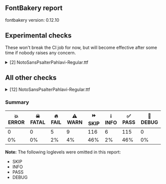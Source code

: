 ## FontBakery report

fontbakery version: 0.12.10



## Experimental checks

These won't break the CI job for now, but will become effective after some time if nobody raises any concern.


<details><summary>[2] NotoSansPsalterPahlavi-Regular.ttf</summary>
<div>
<details>
    <summary>🔥 <b>FAIL</b> Check tabular widths don't have kerning. <a href="https://fontbakery.readthedocs.io/en/stable/fontbakery/checks/universal.html#"></a></summary>
    <div>







* 🔥 **FAIL** <p>Kerning between uni00A0 and zero is 1, should be 0</p>
 [code: has-tabular-kerning]



* 🔥 **FAIL** <p>Kerning between zero and uni00A0 is 1, should be 0</p>
 [code: has-tabular-kerning]



* 🔥 **FAIL** <p>Kerning between uni00A0 and one is 1, should be 0</p>
 [code: has-tabular-kerning]



* 🔥 **FAIL** <p>Kerning between one and uni00A0 is 1, should be 0</p>
 [code: has-tabular-kerning]



* 🔥 **FAIL** <p>Kerning between uni00A0 and two is 1, should be 0</p>
 [code: has-tabular-kerning]



* 🔥 **FAIL** <p>Kerning between two and uni00A0 is 1, should be 0</p>
 [code: has-tabular-kerning]



* 🔥 **FAIL** <p>Kerning between uni00A0 and three is 1, should be 0</p>
 [code: has-tabular-kerning]



* 🔥 **FAIL** <p>Kerning between three and uni00A0 is 1, should be 0</p>
 [code: has-tabular-kerning]



* 🔥 **FAIL** <p>Kerning between uni00A0 and four is 1, should be 0</p>
 [code: has-tabular-kerning]



* 🔥 **FAIL** <p>Kerning between four and uni00A0 is 1, should be 0</p>
 [code: has-tabular-kerning]



* 🔥 **FAIL** <p>Kerning between uni00A0 and five is 1, should be 0</p>
 [code: has-tabular-kerning]



* 🔥 **FAIL** <p>Kerning between five and uni00A0 is 1, should be 0</p>
 [code: has-tabular-kerning]



* 🔥 **FAIL** <p>Kerning between uni00A0 and six is 1, should be 0</p>
 [code: has-tabular-kerning]



* 🔥 **FAIL** <p>Kerning between six and uni00A0 is 1, should be 0</p>
 [code: has-tabular-kerning]



* 🔥 **FAIL** <p>Kerning between uni00A0 and seven is 1, should be 0</p>
 [code: has-tabular-kerning]



* 🔥 **FAIL** <p>Kerning between seven and uni00A0 is 1, should be 0</p>
 [code: has-tabular-kerning]



* 🔥 **FAIL** <p>Kerning between uni00A0 and eight is 1, should be 0</p>
 [code: has-tabular-kerning]



* 🔥 **FAIL** <p>Kerning between eight and uni00A0 is 1, should be 0</p>
 [code: has-tabular-kerning]



* 🔥 **FAIL** <p>Kerning between uni00A0 and nine is 1, should be 0</p>
 [code: has-tabular-kerning]



* 🔥 **FAIL** <p>Kerning between nine and uni00A0 is 1, should be 0</p>
 [code: has-tabular-kerning]



</div>
</details>

<details>
    <summary>🔥 <b>FAIL</b> Checking that the typoAscender exceeds the yMax of the /Agrave. <a href="https://fontbakery.readthedocs.io/en/stable/fontbakery/checks/universal.metrics.html#"></a></summary>
    <div>







* 🔥 **FAIL** <p>OS/2.sTypoAscender value should be greater than 944, but got 737 instead</p>
 [code: typoAscender]



</div>
</details>
</div>
</details>




## All other checks



<details><summary>[12] NotoSansPsalterPahlavi-Regular.ttf</summary>
<div>
<details>
    <summary>🔥 <b>FAIL</b> Check for presence of an ARTICLE.en_us.html file <a href="https://fontbakery.readthedocs.io/en/stable/fontbakery/checks/googlefonts.description.html#"></a></summary>
    <div>







* 🔥 **FAIL** <p>This is a Noto font but it lacks an ARTICLE.en_us.html file.</p>
 [code: missing-article]



* 🔥 **FAIL** <p>This is a Noto font but it lacks a DESCRIPTION.en_us.html file.</p>
 [code: missing-description]



</div>
</details>

<details>
    <summary>🔥 <b>FAIL</b> Check that texts shape as per expectation <a href="https://fontbakery.readthedocs.io/en/stable/fontbakery/checks/shaping.html#"></a></summary>
    <div>







* 🔥 **FAIL** <p>qa/shaping_tests/psalter-pahlavi.json: Expected and actual shaping not matching</p>
<ul>
<li>
<p>Shaping did not match: 𐮮𐮬𐮫 𐮯𐮬𐮫 (#1, see examples in Unicode standard)</p>
<pre><code>Expected: None
Got     : threepp=6+910|fourpp.alt=5+1159|hundredpp=4+1248|space=3+260|threepp=2+910|fourpp.alt.fina=1+1159|twentypp.init=0+567
</code></pre>
<p>Got: <svg style="height:100px;margin:10px;" xmlns="http://www.w3.org/2000/svg" viewBox="0 -554 6213 1291" transform="matrix(1 0 0 -1 0 0)"> <defs> <path id="g66" d="M90.0,-220.0Q74.0,-220.0 61.5,-214.5Q49.0,-209.0 49.0,-199.0Q49.0,-198.0 49.0,-196.0Q49.0,-194.0 50.0,-192.0L158.0,417.0Q160.0,429.0 175.0,434.0Q190.0,439.0 207.0,439.0Q222.0,439.0 234.0,434.5Q246.0,430.0 246.0,419.0Q246.0,416.0 244.0,406.0L187.0,84.0L339.0,84.0Q373.0,84.0 392.5,99.5Q412.0,115.0 419.0,157.0L465.0,416.0Q467.0,429.0 481.5,434.0Q496.0,439.0 511.0,439.0Q528.0,439.0 541.0,433.5Q554.0,428.0 554.0,418.0Q554.0,416.0 553.0,411.0L508.0,160.0Q500.0,116.0 482.0,84.0L647.0,84.0Q681.0,84.0 700.5,99.5Q720.0,115.0 727.0,157.0L773.0,416.0Q775.0,429.0 789.0,434.0Q803.0,439.0 818.0,439.0Q835.0,439.0 848.0,433.5Q861.0,428.0 861.0,418.0Q861.0,413.0 860.0,411.0L815.0,160.0Q802.0,85.0 759.0,42.5Q716.0,0.0 635.0,0.0L172.0,0.0L137.0,-197.0Q135.0,-208.0 121.0,-214.0Q107.0,-220.0 90.0,-220.0Z"/> <path id="g80" d="M47.0,0.0Q37.0,0.0 30.5,10.0Q24.0,20.0 24.0,36.0Q24.0,55.0 32.0,69.5Q40.0,84.0 57.0,84.0L63.0,84.0Q96.0,84.0 116.0,99.5Q136.0,115.0 143.0,157.0L188.0,416.0Q190.0,429.0 204.5,434.0Q219.0,439.0 234.0,439.0Q251.0,439.0 263.5,433.5Q276.0,428.0 276.0,418.0Q276.0,417.0 276.0,415.0Q276.0,413.0 275.0,411.0L231.0,160.0Q227.0,138.0 220.5,119.0Q214.0,100.0 206.0,84.0L343.0,84.0Q375.0,84.0 393.5,100.5Q412.0,117.0 419.0,157.0L465.0,416.0Q467.0,429.0 481.5,434.0Q496.0,439.0 511.0,439.0Q528.0,439.0 540.5,433.5Q553.0,428.0 553.0,418.0Q553.0,417.0 553.0,415.0Q553.0,413.0 552.0,411.0L508.0,160.0Q500.0,116.0 482.0,84.0L621.0,84.0Q653.0,84.0 672.0,100.5Q691.0,117.0 698.0,157.0L744.0,416.0Q746.0,429.0 760.0,434.0Q774.0,439.0 789.0,439.0Q806.0,439.0 819.0,433.5Q832.0,428.0 832.0,418.0Q832.0,416.0 831.0,411.0L786.0,160.0Q782.0,138.0 775.5,119.0Q769.0,100.0 761.0,84.0L896.0,84.0Q930.0,84.0 949.5,99.5Q969.0,115.0 976.0,157.0L1022.0,416.0Q1024.0,429.0 1038.0,434.0Q1052.0,439.0 1067.0,439.0Q1084.0,439.0 1097.0,433.5Q1110.0,428.0 1110.0,418.0Q1110.0,415.0 1109.0,411.0L1064.0,160.0Q1051.0,85.0 1008.0,42.5Q965.0,0.0 884.0,0.0L47.0,0.0Z"/> <path id="g70" d="M493.0,0.0Q482.0,0.0 476.0,13.0Q470.0,26.0 470.0,42.0Q470.0,58.0 475.5,71.0Q481.0,84.0 493.0,84.0L713.0,84.0Q749.0,84.0 762.0,95.0Q775.0,106.0 775.0,124.0Q775.0,138.0 769.5,156.0Q764.0,174.0 757.0,193.0L677.0,407.0Q675.0,413.0 675.0,416.0Q675.0,426.0 684.0,432.5Q693.0,439.0 715.0,439.0Q733.0,439.0 745.5,432.5Q758.0,426.0 762.0,416.0L844.0,196.0Q855.0,167.0 861.5,142.0Q868.0,117.0 868.0,95.0Q868.0,49.0 832.0,24.5Q796.0,0.0 707.0,0.0L493.0,0.0ZM48.0,-148.0Q37.0,-148.0 30.5,-134.5Q24.0,-121.0 24.0,-105.0Q24.0,-90.0 30.0,-77.0Q36.0,-64.0 48.0,-64.0L270.0,-64.0Q309.0,-64.0 324.0,-54.0Q339.0,-44.0 339.0,-27.0Q339.0,-16.0 334.5,-1.5Q330.0,13.0 323.0,29.0L293.0,105.0Q284.0,127.0 279.0,143.5Q274.0,160.0 274.0,175.0Q274.0,196.0 287.5,215.5Q301.0,235.0 335.0,259.0L536.0,401.0Q540.0,404.0 546.0,404.0Q560.0,404.0 574.0,390.0Q588.0,376.0 588.0,359.0Q588.0,341.0 571.0,330.0L392.0,203.0Q361.0,180.0 361.0,162.0Q361.0,155.0 364.0,145.5Q367.0,136.0 371.0,125.0L417.0,1.0Q423.0,-16.0 426.5,-32.0Q430.0,-48.0 430.0,-62.0Q430.0,-102.0 397.5,-125.0Q365.0,-148.0 294.0,-148.0L48.0,-148.0ZM751.0,-195.0Q671.0,-195.0 620.5,-188.0Q570.0,-181.0 543.5,-173.0Q517.0,-165.0 508.0,-161.0Q498.0,-156.0 491.0,-146.0Q484.0,-136.0 484.0,-120.0Q484.0,-105.0 490.0,-92.0Q496.0,-79.0 508.0,-79.0Q513.0,-79.0 523.5,-80.5Q534.0,-82.0 546.0,-86.0Q569.0,-93.0 616.0,-102.0Q663.0,-111.0 749.0,-111.0Q869.0,-111.0 941.0,-87.0Q1013.0,-63.0 1047.0,-16.0Q1081.0,31.0 1086.0,99.0Q974.0,99.0 928.0,138.5Q882.0,178.0 882.0,241.0Q882.0,298.0 918.0,337.5Q954.0,377.0 1020.0,377.0Q1087.0,377.0 1130.5,322.0Q1174.0,267.0 1174.0,162.0L1174.0,131.0Q1174.0,40.0 1129.5,-34.0Q1085.0,-108.0 992.0,-151.5Q899.0,-195.0 751.0,-195.0ZM1086.0,176.0Q1086.0,224.0 1068.5,258.5Q1051.0,293.0 1011.0,293.0Q995.0,293.0 980.5,281.0Q966.0,269.0 966.0,244.0Q966.0,227.0 975.5,211.0Q985.0,195.0 1011.0,185.5Q1037.0,176.0 1086.0,176.0Z"/> <path id="g3" d=""/> <path id="g81" d="M47.0,0.0Q37.0,0.0 30.5,10.0Q24.0,20.0 24.0,36.0Q24.0,55.0 32.0,69.5Q40.0,84.0 57.0,84.0L63.0,84.0Q96.0,84.0 116.0,99.5Q136.0,115.0 143.0,157.0L188.0,416.0Q190.0,429.0 204.5,434.0Q219.0,439.0 234.0,439.0Q251.0,439.0 263.5,433.5Q276.0,428.0 276.0,418.0Q276.0,417.0 276.0,415.0Q276.0,413.0 275.0,411.0L231.0,160.0Q227.0,138.0 220.5,119.0Q214.0,100.0 206.0,84.0L343.0,84.0Q375.0,84.0 393.5,100.5Q412.0,117.0 419.0,157.0L465.0,416.0Q467.0,429.0 481.5,434.0Q496.0,439.0 511.0,439.0Q528.0,439.0 540.5,433.5Q553.0,428.0 553.0,418.0Q553.0,417.0 553.0,415.0Q553.0,413.0 552.0,411.0L508.0,160.0Q500.0,116.0 482.0,84.0L621.0,84.0Q653.0,84.0 672.0,100.5Q691.0,117.0 698.0,157.0L744.0,416.0Q746.0,429.0 760.0,434.0Q774.0,439.0 789.0,439.0Q806.0,439.0 819.0,433.5Q832.0,428.0 832.0,418.0Q832.0,416.0 831.0,411.0L786.0,160.0Q782.0,138.0 775.5,119.0Q769.0,100.0 761.0,84.0L896.0,84.0Q930.0,84.0 949.5,99.5Q969.0,115.0 976.0,157.0L1022.0,416.0Q1024.0,429.0 1038.0,434.0Q1052.0,439.0 1067.0,439.0Q1084.0,439.0 1097.0,433.5Q1110.0,428.0 1110.0,418.0Q1110.0,415.0 1109.0,411.0L1064.0,160.0Q1056.0,116.0 1039.0,84.0L1175.0,84.0Q1187.0,84.0 1192.5,71.0Q1198.0,58.0 1198.0,42.0Q1198.0,26.0 1192.0,13.0Q1186.0,0.0 1175.0,0.0L47.0,0.0Z"/> <path id="g87" d="M-16.0,0.0Q-27.0,0.0 -33.0,13.0Q-39.0,26.0 -39.0,42.0Q-39.0,58.0 -33.5,71.0Q-28.0,84.0 -16.0,84.0L32.0,84.0L32.0,84.0Q49.0,83.0 65.5,80.5Q82.0,78.0 100.0,75.0Q124.0,71.0 150.5,67.0Q177.0,63.0 208.0,63.0Q315.0,63.0 371.0,91.0Q427.0,119.0 427.0,191.0Q427.0,222.0 414.0,238.0Q401.0,254.0 382.5,260.0Q364.0,266.0 347.0,266.0Q331.0,266.0 316.0,261.0Q301.0,256.0 287.0,250.0Q276.0,246.0 265.0,242.5Q254.0,239.0 243.0,239.0Q207.0,239.0 207.0,271.0Q207.0,294.0 221.5,309.0Q236.0,324.0 259.0,332.5Q282.0,341.0 306.5,344.0Q331.0,347.0 350.0,347.0Q411.0,347.0 448.0,326.0Q485.0,305.0 501.5,272.5Q518.0,240.0 518.0,205.0Q518.0,139.0 493.0,95.0Q468.0,51.0 424.0,25.5Q380.0,0.0 323.0,-10.5Q266.0,-21.0 201.0,-21.0Q161.0,-21.0 126.0,-16.5Q91.0,-12.0 63.0,-7.0Q46.0,-4.0 32.0,-2.0Q18.0,0.0 8.0,0.0L-16.0,0.0Z"/> </defs> <g transform="translate(0,0)"> <use href="#g66"/> </g> <g transform="translate(910,0)"> <use href="#g80"/> </g> <g transform="translate(2069,0)"> <use href="#g70"/> </g> <g transform="translate(3317,0)"> <use href="#g3"/> </g> <g transform="translate(3577,0)"> <use href="#g66"/> </g> <g transform="translate(4487,0)"> <use href="#g81"/> </g> <g transform="translate(5646,0)"> <use href="#g87"/> </g> </svg></p>
</li>
</ul>
 [code: shaping-regression]



</div>
</details>

<details>
    <summary>🔥 <b>FAIL</b> Ensure dotted circle glyph is present and can attach marks. <a href="https://fontbakery.readthedocs.io/en/stable/fontbakery/checks/shaping.html#"></a></summary>
    <div>







* 🔥 **FAIL** <p>The following glyphs could not be attached to the dotted circle glyph:</p>
<pre><code>- acutecomb

- gravecomb

- tildecomb

- uni0302

- uni0304

- uni0306

- uni0307

- uni0308

- uni030A

- uni030B

- uni030C

- uni0326

- uni0327

- uni0328
</code></pre>
 [code: unattached-dotted-circle-marks]



</div>
</details>

<details>
    <summary>⚠️ <b>WARN</b> Check if each glyph has the recommended amount of contours. <a href="https://fontbakery.readthedocs.io/en/stable/fontbakery/checks/universal.html#"></a></summary>
    <div>







* ⚠️ **WARN** <p>This check inspects the glyph outlines and detects the total number of contours in each of them. The expected values are infered from the typical ammounts of contours observed in a large collection of reference font families. The divergences listed below may simply indicate a significantly different design on some of your glyphs. On the other hand, some of these may flag actual bugs in the font such as glyphs mapped to an incorrect codepoint. Please consider reviewing the design and codepoint assignment of these to make sure they are correct.</p>
<p>The following glyphs do not have the recommended number of contours:</p>
<pre><code>- Glyph name: aogonek	Contours detected: 3	Expected: 2

- Glyph name: uogonek	Contours detected: 2	Expected: 1

- Glyph name: aogonek	Contours detected: 3	Expected: 2

- Glyph name: uogonek	Contours detected: 2	Expected: 1
</code></pre>
 [code: contour-count]



</div>
</details>

<details>
    <summary>⚠️ <b>WARN</b> Check math signs have the same width. <a href="https://fontbakery.readthedocs.io/en/stable/fontbakery/checks/universal.html#"></a></summary>
    <div>







* ⚠️ **WARN** <p>The most common width is 572 among a set of 6 math glyphs.
The following math glyphs have a different width, though:</p>
<p>Width = 322:
minus</p>
 [code: width-outliers]



</div>
</details>

<details>
    <summary>⚠️ <b>WARN</b> Validate size, and resolution of article images, and ensure article page has minimum length and includes visual assets. <a href="https://fontbakery.readthedocs.io/en/stable/fontbakery/checks/googlefonts.article.html#"></a></summary>
    <div>







* ⚠️ **WARN** <p>Family metadata at fonts/NotoSansPsalterPahlavi/googlefonts/ttf does not have an article.</p>
 [code: lacks-article]



</div>
</details>

<details>
    <summary>⚠️ <b>WARN</b> Check for codepoints not covered by METADATA subsets. <a href="https://fontbakery.readthedocs.io/en/stable/fontbakery/checks/googlefonts.subsets.html#"></a></summary>
    <div>







* ⚠️ **WARN** <p>The following codepoints supported by the font are not covered by
any subsets defined in the font's metadata file, and will never
be served. You can solve this by either manually adding additional
subset declarations to METADATA.pb, or by editing the glyphset
definitions.</p>
<ul>
<li>U+02C7 CARON: try adding one of: canadian-aboriginal, yi, tifinagh</li>
<li>U+02C9 MODIFIER LETTER MACRON: not included in any glyphset definition</li>
<li>U+02D8 BREVE: try adding one of: canadian-aboriginal, yi</li>
<li>U+02D9 DOT ABOVE: try adding one of: canadian-aboriginal, yi</li>
<li>U+02DB OGONEK: try adding one of: canadian-aboriginal, yi</li>
<li>U+02DD DOUBLE ACUTE ACCENT: not included in any glyphset definition</li>
<li>U+0302 COMBINING CIRCUMFLEX ACCENT: try adding one of: coptic, tifinagh, cherokee, math</li>
<li>U+0306 COMBINING BREVE: try adding one of: old-permic, tifinagh</li>
<li>U+0307 COMBINING DOT ABOVE: try adding one of: syriac, malayalam, tai-le, tifinagh, coptic, canadian-aboriginal, old-permic, math</li>
<li>U+030A COMBINING RING ABOVE: try adding syriac</li>
<li>U+030B COMBINING DOUBLE ACUTE ACCENT: try adding one of: osage, cherokee</li>
<li>U+030C COMBINING CARON: try adding one of: tai-le, cherokee</li>
<li>U+0326 COMBINING COMMA BELOW: not included in any glyphset definition</li>
<li>U+0327 COMBINING CEDILLA: not included in any glyphset definition</li>
<li>U+0328 COMBINING OGONEK: not included in any glyphset definition</li>
</ul>
<p>Or you can add the above codepoints to one of the subsets supported by the font: <code>latin</code>, <code>latin-ext</code>, <code>psalter-pahlavi</code></p>
 [code: unreachable-subsetting]



</div>
</details>

<details>
    <summary>⚠️ <b>WARN</b> Combined length of family and style must not exceed 32 characters. <a href="https://fontbakery.readthedocs.io/en/stable/fontbakery/checks/googlefonts.name.html#"></a></summary>
    <div>







* ⚠️ **WARN** <p>Name ID 6 'NotoSansPsalterPahlavi-Regular' exceeds 27 characters. This has been found to cause problems with PostScript printers, especially on Mac platforms.</p>
 [code: nameid6-too-long]



</div>
</details>

<details>
    <summary>⚠️ <b>WARN</b> Ensure soft_dotted characters lose their dot when combined with marks that replace the dot. <a href="https://fontbakery.readthedocs.io/en/stable/fontbakery/checks/shaping.html#"></a></summary>
    <div>







* ⚠️ **WARN** <p>The dot of soft dotted characters used in orthographies <em>must</em> disappear in the following strings: į̀ į́ į̂ į̃ į̄ į̌</p>
<p>The dot of soft dotted characters <em>should</em> disappear in other cases, for example: į̆ į̇ į̈ į̊ į̋ į̦̀ į̦́ į̦̂ į̦̃ į̦̄ į̦̆ į̦̇ į̦̈ į̦̊ į̦̋ į̦̌ į̧̀ į̧́ į̧̂ į̧̃</p>
<p>Your font fully covers the following languages that require the soft-dotted feature: Lithuanian (Latn, 2,357,094 speakers), Dutch (Latn, 31,709,104 speakers).</p>
<p>Your font does <em>not</em> cover the following languages that require the soft-dotted feature: Southern Kisi (Latn, 360,000 speakers), Mfumte (Latn, 79,000 speakers), Sar (Latn, 500,000 speakers), Ma’di (Latn, 584,000 speakers), South Central Banda (Latn, 244,000 speakers), Fur (Latn, 1,230,163 speakers), Koonzime (Latn, 40,000 speakers), Cicipu (Latn, 44,000 speakers), Basaa (Latn, 332,940 speakers), Nateni (Latn, 100,000 speakers), Kpelle, Guinea (Latn, 622,000 speakers), Navajo (Latn, 166,319 speakers), Lugbara (Latn, 2,200,000 speakers), Belarusian (Cyrl, 10,064,517 speakers), Bafut (Latn, 158,146 speakers), Igbo (Latn, 27,823,640 speakers), Makaa (Latn, 221,000 speakers), Zapotec (Latn, 490,000 speakers), Aghem (Latn, 38,843 speakers), Ebira (Latn, 2,200,000 speakers), Nzakara (Latn, 50,000 speakers), Bete-Bendi (Latn, 100,000 speakers), Ukrainian (Cyrl, 29,273,587 speakers), Ejagham (Latn, 120,000 speakers), Mundani (Latn, 34,000 speakers), Dan (Latn, 1,099,244 speakers), Ngbaka (Latn, 1,020,000 speakers), Yala (Latn, 200,000 speakers), Vute (Latn, 21,000 speakers), Ekpeye (Latn, 226,000 speakers), Gulay (Latn, 250,478 speakers), Avokaya (Latn, 100,000 speakers), Mango (Latn, 77,000 speakers), Dii (Latn, 71,000 speakers), Ijo, Southeast (Latn, 2,471,000 speakers), Kom (Latn, 360,685 speakers).</p>
 [code: soft-dotted]



</div>
</details>

<details>
    <summary>⚠️ <b>WARN</b> Do any segments have colinear vectors? <a href="https://fontbakery.readthedocs.io/en/stable/fontbakery/checks/outline.html#"></a></summary>
    <div>







* ⚠️ **WARN** <p>The following glyphs have colinear vectors:</p>
<pre><code>* hepp (U+10B84): L&lt;&lt;439.0,304.0&gt;--&lt;423.0,479.0&gt;&gt; -&gt; L&lt;&lt;423.0,479.0&gt;--&lt;423.0,480.0&gt;&gt;

* hepp (U+10B84): L&lt;&lt;511.0,479.0&gt;--&lt;558.0,-32.0&gt;&gt; -&gt; L&lt;&lt;558.0,-32.0&gt;--&lt;558.0,-34.0&gt;&gt;

* hepp.fina: L&lt;&lt;439.0,304.0&gt;--&lt;423.0,479.0&gt;&gt; -&gt; L&lt;&lt;423.0,479.0&gt;--&lt;423.0,480.0&gt;&gt;

* hepp.fina: L&lt;&lt;555.0,0.0&gt;--&lt;558.0,-32.0&gt;&gt; -&gt; L&lt;&lt;558.0,-32.0&gt;--&lt;558.0,-34.0&gt;&gt;

* mempp.init: L&lt;&lt;-16.0,84.0&gt;--&lt;56.0,84.0&gt;&gt; -&gt; L&lt;&lt;56.0,84.0&gt;--&lt;56.0,84.0&gt;&gt;

* mempp.init: L&lt;&lt;56.0,84.0&gt;--&lt;56.0,84.0&gt;&gt; -&gt; L&lt;&lt;56.0,84.0&gt;--&lt;61.0,84.0&gt;&gt;

* mempp.init: L&lt;&lt;56.0,84.0&gt;--&lt;61.0,84.0&gt;&gt; -&gt; L&lt;&lt;61.0,84.0&gt;--&lt;103.0,84.0&gt;&gt;

* mempp.medi: L&lt;&lt;-16.0,84.0&gt;--&lt;56.0,84.0&gt;&gt; -&gt; L&lt;&lt;56.0,84.0&gt;--&lt;56.0,84.0&gt;&gt;

* mempp.medi: L&lt;&lt;56.0,84.0&gt;--&lt;56.0,84.0&gt;&gt; -&gt; L&lt;&lt;56.0,84.0&gt;--&lt;61.0,84.0&gt;&gt;

* mempp.medi: L&lt;&lt;56.0,84.0&gt;--&lt;61.0,84.0&gt;&gt; -&gt; L&lt;&lt;61.0,84.0&gt;--&lt;103.0,84.0&gt;&gt;

* shinpp.init: L&lt;&lt;-16.0,84.0&gt;--&lt;32.0,84.0&gt;&gt; -&gt; L&lt;&lt;32.0,84.0&gt;--&lt;32.0,84.0&gt;&gt;

* tenpp.init: L&lt;&lt;-16.0,84.0&gt;--&lt;32.0,84.0&gt;&gt; -&gt; L&lt;&lt;32.0,84.0&gt;--&lt;32.0,84.0&gt;&gt;

* tenpp.medi: L&lt;&lt;-16.0,84.0&gt;--&lt;32.0,84.0&gt;&gt; -&gt; L&lt;&lt;32.0,84.0&gt;--&lt;32.0,84.0&gt;&gt;

* twentypp.init: L&lt;&lt;-16.0,84.0&gt;--&lt;32.0,84.0&gt;&gt; -&gt; L&lt;&lt;32.0,84.0&gt;--&lt;32.0,84.0&gt;&gt;

* twentypp.medi: L&lt;&lt;-16.0,84.0&gt;--&lt;32.0,84.0&gt;&gt; -&gt; L&lt;&lt;32.0,84.0&gt;--&lt;32.0,84.0&gt;&gt;

* yodhpp (U+10B88): L&lt;&lt;486.0,198.0&gt;--&lt;500.0,23.0&gt;&gt; -&gt; L&lt;&lt;500.0,23.0&gt;--&lt;500.0,21.0&gt;&gt;

* yodhpp (U+10B88): L&lt;&lt;59.0,21.0&gt;--&lt;59.0,23.0&gt;&gt; -&gt; L&lt;&lt;59.0,23.0&gt;--&lt;72.0,194.0&gt;&gt;
</code></pre>
 [code: found-colinear-vectors]



</div>
</details>

<details>
    <summary>⚠️ <b>WARN</b> Do outlines contain any jaggy segments? <a href="https://fontbakery.readthedocs.io/en/stable/fontbakery/checks/outline.html#"></a></summary>
    <div>







* ⚠️ **WARN** <p>The following glyphs have jaggy segments:</p>
<pre><code>* alefpp.init: B&lt;&lt;104.0,16.0&gt;-&lt;74.0,3.0&gt;-&lt;32.0,0.0&gt;&gt;/L&lt;&lt;32.0,0.0&gt;--&lt;32.0,0.0&gt;&gt; = 4.085616779974888
</code></pre>
 [code: found-jaggy-segments]



</div>
</details>

<details>
    <summary>⚠️ <b>WARN</b> Ensure fonts have ScriptLangTags declared on the 'meta' table. <a href="https://fontbakery.readthedocs.io/en/stable/fontbakery/checks/googlefonts.meta.html#"></a></summary>
    <div>







* ⚠️ **WARN** <p>This font file does not have a 'meta' table.</p>
 [code: lacks-meta-table]



</div>
</details>
</div>
</details>




### Summary

| 💥 ERROR | ☠ FATAL | 🔥 FAIL | ⚠️ WARN | ⏩ SKIP | ℹ️ INFO | ✅ PASS | 🔎 DEBUG | 
| ---|---|---|---|---|---|---|---|
| 0 | 0 | 5 | 9 | 116 | 6 | 115 | 0 | 
| 0% | 0% | 2% | 4% | 46% | 2% | 46% | 0% | 



**Note:** The following loglevels were omitted in this report:


* SKIP
* INFO
* PASS
* DEBUG
